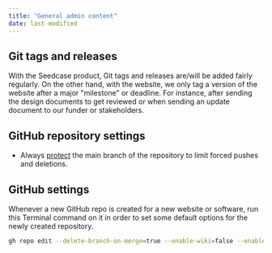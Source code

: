 ```yaml
---
title: "General admin content"
date: last-modified
---
```


## Git tags and releases

With the Seedcase product, Git tags and releases are/will be added
fairly regularly. On the other hand, with the website, we only tag a
version of the website after a major "milestone" or deadline. For
instance, after sending the design documents to get reviewed or when
sending an update document to our funder or stakeholders.

## GitHub repository settings

-   Always
    [protect](https://docs.github.com/en/repositories/configuring-branches-and-merges-in-your-repository/managing-protected-branches/managing-a-branch-protection-rule)
    the main branch of the repository to limit forced pushes and
    deletions.

## GitHub settings

Whenever a new GitHub repo is created for a new website or software, run this Terminal command on it in order to set some default options for the newly created repository.

``` bash
gh repo edit --delete-branch-on-merge=true --enable-wiki=false --enable-discussions=false
```
